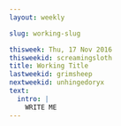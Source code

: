 ```yaml
---
layout: weekly

slug: working-slug

thisweek: Thu, 17 Nov 2016
thisweekid: screamingsloth
title: Working Title
lastweekid: grimsheep
nextweekid: unhingedoryx 
text:
  intro: |
    WRITE ME
---
```


